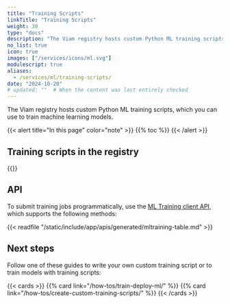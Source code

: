 ```yaml
---
title: "Training Scripts"
linkTitle: "Training Scripts"
weight: 30
type: "docs"
description: "The Viam registry hosts custom Python ML training scripts, which you can use to train machine learning models."
no_list: true
icon: true
images: ["/services/icons/ml.svg"]
modulescript: true
aliases:
  - /services/ml/training-scripts/
date: "2024-10-20"
# updated: ""  # When the content was last entirely checked
---
```


The Viam registry hosts custom Python ML training scripts, which you can use to train machine learning models.

{{< alert title="In this page" color="note" >}}
{{% toc %}}
{{< /alert >}}

## Training scripts in the registry

{{<trainingscripts>}}

## API

To submit training jobs programmatically, use the [ML Training client API](/appendix/apis/ml-training-client/), which supports the following methods:

{{< readfile "/static/include/app/apis/generated/mltraining-table.md" >}}

## Next steps

Follow one of these guides to write your own custom training script or to train models with training scripts:

{{< cards >}}
{{% card link="/how-tos/train-deploy-ml/" %}}
{{% card link="/how-tos/create-custom-training-scripts/" %}}
{{< /cards >}}
